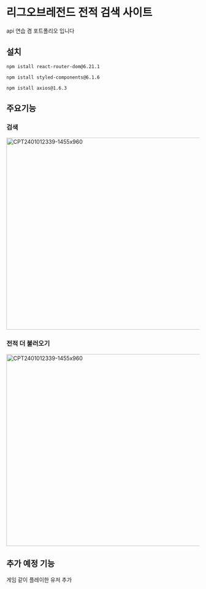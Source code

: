 # 리그오브레전드 전적 검색 사이트
api 연습 겸 포트폴리오 입니다

## 설치
```
npm istall react-router-dom@6.21.1
```
```
npm istall styled-components@6.1.6
```
```
npm istall axios@1.6.3
```

## 주요기능

### 검색
<p>
  <img src="https://github.com/kwog5050/jwgg/assets/92096968/38069400-56e1-4de2-84b6-3a3b3833fd5f" alt="CPT2401012339-1455x960" width="650" height="500">
</p>

### 전적 더 불러오기
<p>
  <img src="https://github.com/kwog5050/jwgg/assets/92096968/8ee4a956-9942-4ddc-98de-09a264735530" alt="CPT2401012339-1455x960" width="650" height="500">
</p>

## 추가 예정 기능

게임 같이 플레이한 유저 추가
